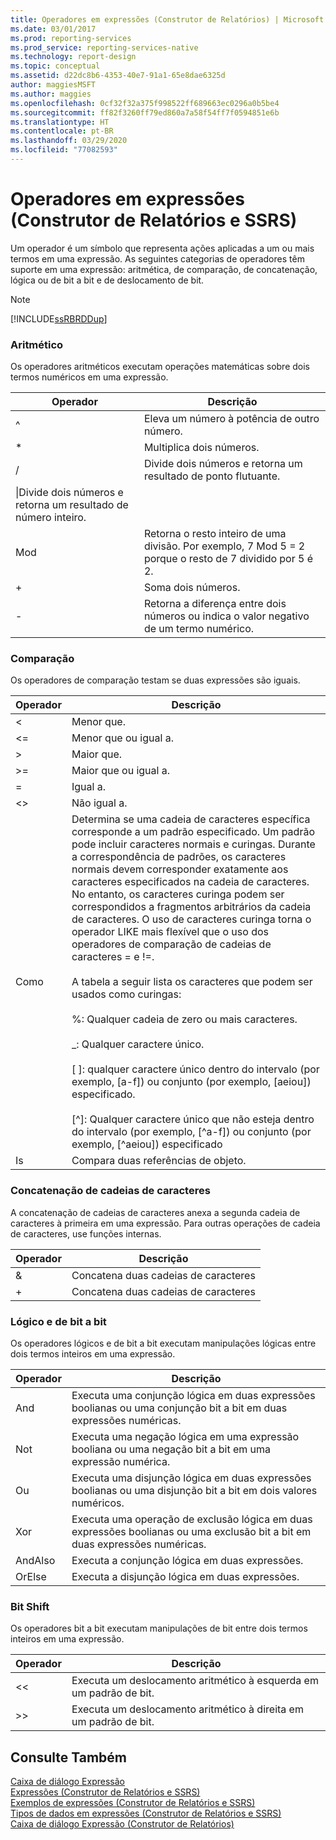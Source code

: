 ```yaml
---
title: Operadores em expressões (Construtor de Relatórios) | Microsoft Docs
ms.date: 03/01/2017
ms.prod: reporting-services
ms.prod_service: reporting-services-native
ms.technology: report-design
ms.topic: conceptual
ms.assetid: d22dc8b6-4353-40e7-91a1-65e8dae6325d
author: maggiesMSFT
ms.author: maggies
ms.openlocfilehash: 0cf32f32a375f998522ff689663ec0296a0b5be4
ms.sourcegitcommit: ff82f3260ff79ed860a7a58f54ff7f0594851e6b
ms.translationtype: HT
ms.contentlocale: pt-BR
ms.lasthandoff: 03/29/2020
ms.locfileid: "77082593"
---
```

# <a name="operators-in-expressions-report-builder-and-ssrs"></a>Operadores em expressões (Construtor de Relatórios e SSRS)
  Um operador é um símbolo que representa ações aplicadas a um ou mais termos em uma expressão. As seguintes categorias de operadores têm suporte em uma expressão: aritmética, de comparação, de concatenação, lógica ou de bit a bit e de deslocamento de bit.  
  
> [!NOTE]  
>  [!INCLUDE[ssRBRDDup](../../includes/ssrbrddup-md.md)]  
  
### <a name="arithmetic"></a>Aritmético  
 Os operadores aritméticos executam operações matemáticas sobre dois termos numéricos em uma expressão.  
  
|Operador|Descrição|  
|--------------|-----------------|  
|^|Eleva um número à potência de outro número.|  
|*|Multiplica dois números.|  
|/|Divide dois números e retorna um resultado de ponto flutuante.|  
|\|Divide dois números e retorna um resultado de número inteiro.|  
|Mod|Retorna o resto inteiro de uma divisão. Por exemplo, 7 Mod 5 = 2 porque o resto de 7 dividido por 5 é 2.|  
|+|Soma dois números.|  
|-|Retorna a diferença entre dois números ou indica o valor negativo de um termo numérico.|  
  
### <a name="comparison"></a>Comparação  
 Os operadores de comparação testam se duas expressões são iguais.  
  
|Operador|Descrição|  
|--------------|-----------------|  
|<|Menor que.|  
|\<=|Menor que ou igual a.|  
|>|Maior que.|  
|>=|Maior que ou igual a.|  
|=|Igual a.|  
|<>|Não igual a.|  
|Como|Determina se uma cadeia de caracteres específica corresponde a um padrão especificado. Um padrão pode incluir caracteres normais e curingas. Durante a correspondência de padrões, os caracteres normais devem corresponder exatamente aos caracteres especificados na cadeia de caracteres. No entanto, os caracteres curinga podem ser correspondidos a fragmentos arbitrários da cadeia de caracteres. O uso de caracteres curinga torna o operador LIKE mais flexível que o uso dos operadores de comparação de cadeias de caracteres = e !=.<br /><br /> A tabela a seguir lista os caracteres que podem ser usados como curingas:<br /><br /> %: Qualquer cadeia de zero ou mais caracteres.<br /><br /> _: Qualquer caractere único.<br /><br /> [ ]: qualquer caractere único dentro do intervalo (por exemplo, [a-f]) ou conjunto (por exemplo, [aeiou]) especificado.<br /><br /> [^]: Qualquer caractere único que não esteja dentro do intervalo (por exemplo, [^a-f]) ou conjunto (por exemplo, [^aeiou]) especificado|  
|Is|Compara duas referências de objeto.|  
  
### <a name="string-concatenation"></a>Concatenação de cadeias de caracteres  
 A concatenação de cadeias de caracteres anexa a segunda cadeia de caracteres à primeira em uma expressão. Para outras operações de cadeia de caracteres, use funções internas.  
  
|Operador|Descrição|  
|--------------|-----------------|  
|&|Concatena duas cadeias de caracteres|  
|+|Concatena duas cadeias de caracteres|  
  
### <a name="logical-and-bitwise"></a>Lógico e de bit a bit  
 Os operadores lógicos e de bit a bit executam manipulações lógicas entre dois termos inteiros em uma expressão.  
  
|Operador|Descrição|  
|--------------|-----------------|  
|And|Executa uma conjunção lógica em duas expressões boolianas ou uma conjunção bit a bit em duas expressões numéricas.|  
|Not|Executa uma negação lógica em uma expressão booliana ou uma negação bit a bit em uma expressão numérica.|  
|Ou|Executa uma disjunção lógica em duas expressões boolianas ou uma disjunção bit a bit em dois valores numéricos.|  
|Xor|Executa uma operação de exclusão lógica em duas expressões boolianas ou uma exclusão bit a bit em duas expressões numéricas.|  
|AndAlso|Executa a conjunção lógica em duas expressões.|  
|OrElse|Executa a disjunção lógica em duas expressões.|  
  
### <a name="bit-shift"></a>Bit Shift  
 Os operadores bit a bit executam manipulações de bit entre dois termos inteiros em uma expressão.  
  
|Operador|Descrição|  
|--------------|-----------------|  
|<\<|Executa um deslocamento aritmético à esquerda em um padrão de bit.|  
|>>|Executa um deslocamento aritmético à direita em um padrão de bit.|  
  
## <a name="see-also"></a>Consulte Também  
 [Caixa de diálogo Expressão](https://msdn.microsoft.com/library/e6c74ccb-4594-4d4f-b958-618d710e34eb)   
 [Expressões &#40;Construtor de Relatórios e SSRS&#41;](../../reporting-services/report-design/expressions-report-builder-and-ssrs.md)   
 [Exemplos de expressões &#40;Construtor de Relatórios e SSRS&#41;](../../reporting-services/report-design/expression-examples-report-builder-and-ssrs.md)   
 [Tipos de dados em expressões &#40;Construtor de Relatórios e SSRS&#41;](../../reporting-services/report-design/data-types-in-expressions-report-builder-and-ssrs.md)   
 [Caixa de diálogo Expressão &#40;Construtor de Relatórios&#41;](https://msdn.microsoft.com/library/e89c4d97-5d41-4b55-8695-79329edac15d)  
  
  
